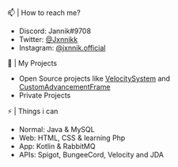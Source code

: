   📫 | How to reach me?
 - Discord: Jannik#9708
 - Twitter: [@Jxnnikk](https://twitter.com/Jxnnikk)
 - Instagram: [@jxnnik.official](https://www.instagram.com/jxnnik.official/)

  🔭 | My Projects
 - Open Source projects like [VelocitySystem](https://github.com/Jxnnikk/VelocitySystem) and [CustomAdvancementFrame](https://github.com/Jxnnikk/CustomAdvancementFrame)
 - Private Projects

 ⚡ | Things i can
 - Normal: Java & MySQL
 - Web: HTML, CSS & learning Php
 - App: Kotlin & RabbitMQ 
 - APIs: Spigot, BungeeCord, Velocity and JDA

<!-- 🔭 I’m currently working on ...
- 🌱 I’m currently learning ...
- 👯 I’m looking to collaborate on ...
- 🤔 I’m looking for help with ...
- 💬 Ask me about ...
- 📫 How to reach me: ...
- 😄 Pronouns: ...
- ⚡ Fun fact: ...-->
